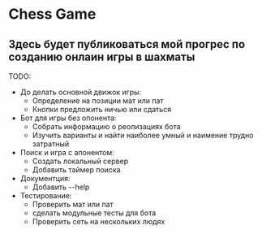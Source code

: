 # Chess Game
## Здесь будет публиковаться мой прогрес по созданию онлаин игры в шахматы
TODO:
- До делать основной движок игры:
  + Определение на позиции мат или пат
  + Кнопки предложить ничью или сдаться
- Бот для игры без опонента:
  + Собрать информацию о реолизациях бота
  + Изучить варианты и найти наиболее умный и наимение трудно затратный
- Поиск и игра с апонентом:
  + Создать локальный сервер
  + Добавить таймер поиска
- Документция:
  + Добавить --help
- Тестирование:
  + Проверить мат или пат
  + сделать модульные тесты для бота
  + Проверить сеть на нескольких людях
